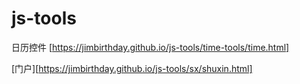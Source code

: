 # js-tools


日历控件  [https://jimbirthday.github.io/js-tools/time-tools/time.html]

[门户][https://jimbirthday.github.io/js-tools/sx/shuxin.html]



